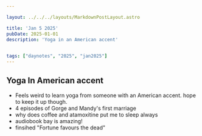 ```yaml
---

layout: ../../../layouts/MarkdownPostLayout.astro

title: 'Jan 5 2025'
pubDate: 2025-01-01
description: 'Yoga in an American accent'

    
tags: ["daynotes", "2025", "jan2025"]
---
```




## Yoga In American accent

- Feels weird to learn yoga from someone with an American accent. hope to keep it up though. 
- 4 episodes of Gorge and Mandy's first marriage
- why does coffee and atamoxitine put me to sleep always
- audiobook bay is amazing!
- finsihed "Fortune favours the dead"

